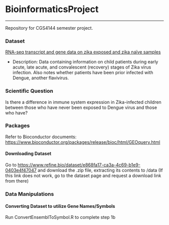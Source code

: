 # BioinformaticsProject
---
Repository for CGS4144 semester project.

### Dataset
[RNA-seq transcript and gene data on zika exposed and zika naïve samples](https://www.refine.bio/experiments/SRP192714/rna-seq-transcript-and-gene-data-on-zika-exposed-and-zika-naive-samples?ref=search)
- Description: Data containing information on child patients during early acute, late acute, and convalescent (recovery) stages of Zika virus infection. Also notes whether patients have been prior infected with Dengue, another flavivirus.
### Scientific Question
Is there a difference in immune system expression in Zika-infected children between those who have never been exposed to Dengue virus and those who have?
### Packages
Refer to Bioconductor documents:
https://www.bioconductor.org/packages/release/bioc/html/GEOquery.html

#### Downloading Dataset
Go to https://www.refine.bio/dataset/e868fa17-ca3a-4c69-b1e9-0403e4f47047 and download the .zip file, extracting its contents to /data (If this link does not work, go to the dataset page and request a download link from there)

### Data Manipulations
#### Converting Dataset to utilize Gene Names/Symbols

Run ConvertEnsemblToSymbol.R to complete step 1b
